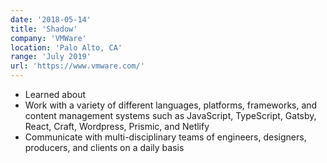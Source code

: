 ```yaml
---
date: '2018-05-14'
title: 'Shadow'
company: 'VMWare'
location: 'Palo Alto, CA'
range: 'July 2019'
url: 'https://www.vmware.com/'
---
```


- Learned about 
- Work with a variety of different languages, platforms, frameworks, and content management systems such as JavaScript, TypeScript, Gatsby, React, Craft, Wordpress, Prismic, and Netlify
- Communicate with multi-disciplinary teams of engineers, designers, producers, and clients on a daily basis
